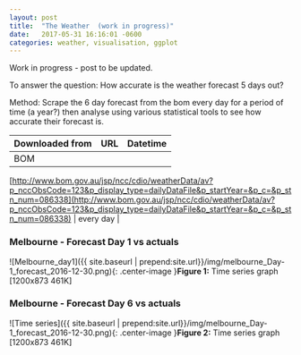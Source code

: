 ```yaml
---
layout: post
title:  "The Weather  (work in progress)"
date:   2017-05-31 16:16:01 -0600
categories: weather, visualisation, ggplot
---
```


Work in progress - post to be updated.

To answer the question: How accurate is the weather forecast 5 days out?

Method: Scrape the 6 day forecast from the bom every day for a period of time (a year?) then analyse using various statistical tools to see how accurate their forecast is.

| Downloaded from | URL         | Datetime |
|:-------------|:------------------|:------|
| BOM        |
[http://www.bom.gov.au/jsp/ncc/cdio/weatherData/av?p_nccObsCode=123&p_display_type=dailyDataFile&p_startYear=&p_c=&p_stn_num=086338](http://www.bom.gov.au/jsp/ncc/cdio/weatherData/av?p_nccObsCode=123&p_display_type=dailyDataFile&p_startYear=&p_c=&p_stn_num=086338)
|  every day  |



### Melbourne - Forecast Day 1 vs actuals

![Melbourne_day1]({{ site.baseurl | prepend:site.url}}/img/melbourne_Day-1_forecast_2016-12-30.png){: .center-image }**Figure 1:** Time series graph   [1200x873 461K]

### Melbourne - Forecast Day 6 vs actuals
![Time series]({{ site.baseurl | prepend:site.url}}/img/melbourne_Day-1_forecast_2016-12-30.png){: .center-image }**Figure 2:** Time series graph   [1200x873 461K]
